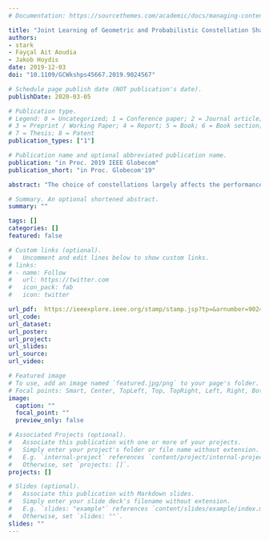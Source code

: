 ```yaml
---
# Documentation: https://sourcethemes.com/academic/docs/managing-content/

title: "Joint Learning of Geometric and Probabilistic Constellation Shaping"
authors:
- stark
- Fayçal Ait Aoudia
- Jakob Hoydis
date: 2019-12-03
doi: "10.1109/GCWkshps45667.2019.9024567"

# Schedule page publish date (NOT publication's date).
publishDate: 2020-03-05

# Publication type.
# Legend: 0 = Uncategorized; 1 = Conference paper; 2 = Journal article;
# 3 = Preprint / Working Paper; 4 = Report; 5 = Book; 6 = Book section;
# 7 = Thesis; 8 = Patent
publication_types: ["1"]

# Publication name and optional abbreviated publication name.
publication: "in Proc. 2019 IEEE Globecom"
publication_short: "in Proc. Globecom'19"

abstract: "The choice of constellations largely affects the performance of communication systems. When designing constellations, both the locations and probability of occurrence of the points can be optimized. These approaches are referred to as geometric and probabilistic shaping, respectively. Usually, the geometry of the constellation is fixed, e.g., quadrature amplitude modulation (QAM) is used. In such cases, the achievable information rate can still be improved by probabilistic shaping. In this work, we show how autoencoders can be leveraged to perform probabilistic shaping of constellations. We devise an information theoretical description of autoencoders, which allows learning of capacity-achieving symbol distributions and constellations. Recently, machine learning techniques to perform geometric shaping were proposed. However, probabilistic shaping is more challenging as it requires the optimization of discrete distributions. Furthermore, the proposed method enables joint probabilistic and geometric shaping of constellations over any channel model. Simulation results show that the learned constellations achieve information rates very close to capacity on an additive white Gaussian noise (AWGN) channel and outperform existing approaches on both AWGN and fading channels."

# Summary. An optional shortened abstract.
summary: ""

tags: []
categories: []
featured: false

# Custom links (optional).
#   Uncomment and edit lines below to show custom links.
# links:
# - name: Follow
#   url: https://twitter.com
#   icon_pack: fab
#   icon: twitter

url_pdf:  https://ieeexplore.ieee.org/stamp/stamp.jsp?tp=&arnumber=9024567&isnumber=9024317
url_code:
url_dataset:
url_poster:
url_project:
url_slides:
url_source:
url_video:

# Featured image
# To use, add an image named `featured.jpg/png` to your page's folder.
# Focal points: Smart, Center, TopLeft, Top, TopRight, Left, Right, BottomLeft, Bottom, BottomRight.
image:
  caption: ""
  focal_point: ""
  preview_only: false

# Associated Projects (optional).
#   Associate this publication with one or more of your projects.
#   Simply enter your project's folder or file name without extension.
#   E.g. `internal-project` references `content/project/internal-project/index.md`.
#   Otherwise, set `projects: []`.
projects: []

# Slides (optional).
#   Associate this publication with Markdown slides.
#   Simply enter your slide deck's filename without extension.
#   E.g. `slides: "example"` references `content/slides/example/index.md`.
#   Otherwise, set `slides: ""`.
slides: ""
---
```

